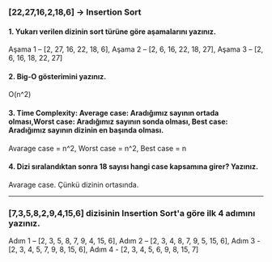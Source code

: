
### [22,27,16,2,18,6] -> Insertion Sort
#### 1.	Yukarı verilen dizinin sort türüne göre aşamalarını yazınız.
Aşama 1 – [2, 27, 16, 22, 18, 6],
Aşama 2 – [2, 6, 16, 22, 18, 27],
Aşama 3 – [2, 6, 16, 18, 22, 27]

#### 2.	Big-O gösterimini yazınız.
O(n^2)

#### 3.	Time Complexity: Average case: Aradığımız sayının ortada olması,Worst case: Aradığımız sayının sonda olması, Best case: Aradığımız sayının dizinin en başında olması.
Avarage case = n^2,
Worst case = n^2,
Best case = n

#### 4.	Dizi sıralandıktan sonra 18 sayısı hangi case kapsamına girer? Yazınız.
Avarage case. Çünkü dizinin ortasında.

------------------------------------------------------------------

### [7,3,5,8,2,9,4,15,6] dizisinin Insertion Sort'a göre ilk 4 adımını yazınız.
Adım 1 – [2, 3, 5, 8, 7, 9, 4, 15, 6],
Adım 2 – [2, 3, 4, 8, 7, 9, 5, 15, 6],
Adım 3 - [2, 3, 4, 5, 7, 9, 8, 15, 6],
Adım 4 - [2, 3, 4, 5, 6, 9, 8, 15, 7]

 
